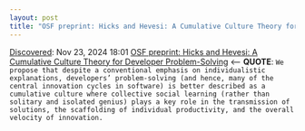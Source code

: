 ```yaml
---
layout: post
title: "OSF preprint: Hicks and Hevesi: A Cumulative Culture Theory for Developer Problem-Solving"
---
```

[Discovered](http://rolandtanglao.com/2020/07/29/p1-blogthis-checkvist-list-links-to-blog/): Nov 23, 2024 18:01 [OSF preprint: Hicks and Hevesi: A Cumulative Culture Theory for Developer Problem-Solving](https://osf.io/preprints/psyarxiv/tfjyw) <-- **QUOTE**: `We propose that despite a conventional emphasis on individualistic explanations, developers’ problem-solving (and hence, many of the central innovation cycles in software) is better described as a cumulative culture where collective social learning (rather than solitary and isolated genius) plays a key role in the transmission of solutions, the scaffolding of individual productivity, and the overall velocity of innovation.`
